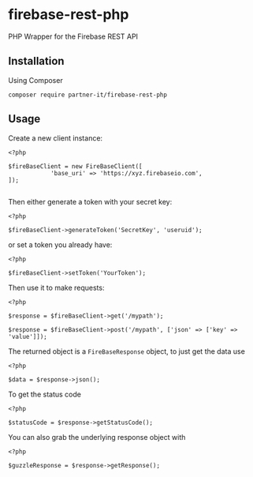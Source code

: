# firebase-rest-php
PHP Wrapper for the Firebase REST API


## Installation

Using Composer

```
composer require partner-it/firebase-rest-php
```

## Usage

Create a new client instance:

```
<?php

$fireBaseClient = new FireBaseClient([
			'base_uri' => 'https://xyz.firebaseio.com',
]);


```

Then either generate a token with your secret key:


```
<?php

$fireBaseClient->generateToken('SecretKey', 'useruid');

```

or set a token you already have:


```
<?php

$fireBaseClient->setToken('YourToken');
```

Then use it to make requests:

```
<?php

$response = $fireBaseClient->get('/mypath');

$response = $fireBaseClient->post('/mypath', ['json' => ['key' => 'value']]);

```

The returned object is a `FireBaseResponse` object, to just get the data use

```
<?php

$data = $response->json();

```

To get the status code

```
<?php

$statusCode = $response->getStatusCode();
```

You can also grab the underlying response object with 

```
<?php

$guzzleResponse = $response->getResponse();

```